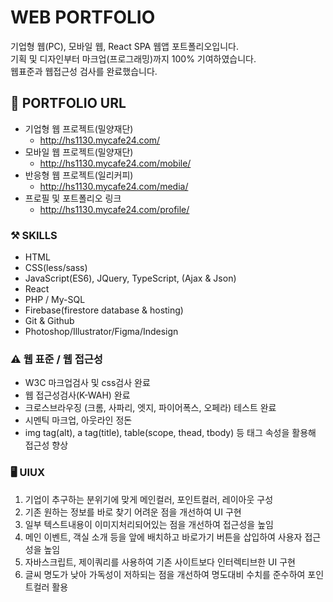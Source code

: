 # WEB PORTFOLIO
기업형 웹(PC), 모바일 웹, React SPA 웹앱 포트폴리오입니다.<br>
기획 및 디자인부터 마크업(프로그래밍)까지 100% 기여하였습니다. <br>
웹표준과 웹접근성 검사를 완료했습니다. <br>

## 🔗 PORTFOLIO URL
* 기업형 웹 프로젝트(밀양재단)
    + http://hs1130.mycafe24.com/
* 모바일 웹 프로젝트(밀양재단) 
    + http://hs1130.mycafe24.com/mobile/
* 반응형 웹 프로젝트(일리커피) 
    + http://hs1130.mycafe24.com/media/
* 프로필 및 포트폴리오 링크
    + http://hs1130.mycafe24.com/profile/


### ⚒️ SKILLS
* HTML
* CSS(less/sass)
* JavaScript(ES6), JQuery, TypeScript, (Ajax & Json)
* React
* PHP / My-SQL
* Firebase(firestore database & hosting) 
* Git & Github
* Photoshop/Illustrator/Figma/Indesign

### ⚠️ 웹 표준 / 웹 접근성
* W3C 마크업검사 및 css검사 완료 
* 웹 접근성검사(K-WAH) 완료 
* 크로스브라우징 (크롬, 사파리, 엣지, 파이어폭스, 오페라) 테스트 완료
* 시멘틱 마크업, 아웃라인 정돈
* img tag(alt), a tag(title), table(scope, thead, tbody) 등 태그 속성을 활용해 접근성 향상

### 🖥️ UIUX
1. 기업이 추구하는 분위기에 맞게 메인컬러, 포인트컬러, 레이아웃 구성
2. 기존 원하는 정보를 바로 찾기 어려운 점을 개선하여 UI 구현
3. 일부 텍스트내용이 이미지처리되어있는 점을 개선하여 접근성을 높임
4. 메인 이벤트, 객실 소개 등을 앞에 배치하고 바로가기 버튼을 삽입하여 사용자 접근성을 높임
5. 자바스크립트, 제이쿼리를 사용하여 기존 사이트보다 인터렉티브한 UI 구현
6. 글씨 명도가 낮아 가독성이 저하되는 점을 개선하여 명도대비 수치를 준수하여 포인트컬러 활용


